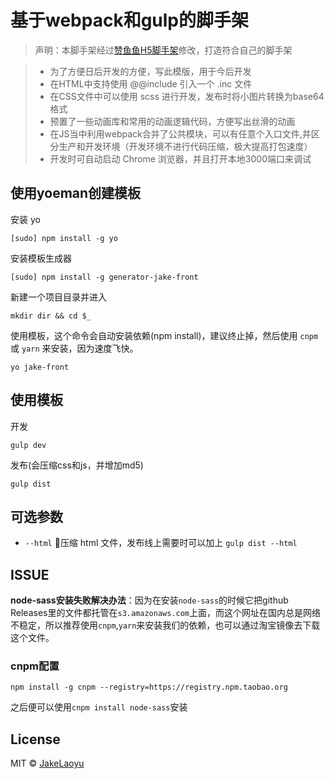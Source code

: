 # 基于webpack和gulp的脚手架

>声明：本脚手架经过[赞鱼鱼H5脚手架](https://github.com/zanseven007/generator-zyy-h5)修改，打造符合自己的脚手架

> - 为了方便日后开发的方便，写此模版，用于今后开发
> - 在HTML中支持使用 @@include 引入一个 .inc 文件
> - 在CSS文件中可以使用 scss 进行开发，发布时将小图片转换为base64格式
> - 预置了一些动画库和常用的动画逻辑代码，方便写出丝滑的动画
> - 在JS当中利用webpack合并了公共模块，可以有任意个入口文件,并区分生产和开发环境（开发环境不进行代码压缩，极大提高打包速度）
> - 开发时可自动启动 Chrome 浏览器，并且打开本地3000端口来调试

## 使用yoeman创建模板
安装 yo

```
[sudo] npm install -g yo
```
安装模板生成器

```
[sudo] npm install -g generator-jake-front
```
新建一个项目目录并进入

```
mkdir dir && cd $_
```
使用模板，这个命令会自动安装依赖(npm install)，建议终止掉，然后使用 `cnpm` 或 `yarn` 来安装，因为速度飞快。

```
yo jake-front
```

## 使用模板
开发

```
gulp dev
```
发布(会压缩css和js，并增加md5)
```
gulp dist
```

## 可选参数

- `--html` 压缩 html 文件，发布线上需要时可以加上 `gulp dist --html`

## ISSUE

**node-sass安装失败解决办法**：因为在安装`node-sass`的时候它把github Releases里的文件都托管在`s3.amazonaws.com`上面，而这个网址在国内总是网络不稳定，所以推荐使用`cnpm`,`yarn`来安装我们的依赖，也可以通过淘宝镜像去下载这个文件。

### cnpm配置

```
npm install -g cnpm --registry=https://registry.npm.taobao.org
```

之后便可以使用`cnpm install node-sass`安装

## License
MIT © [JakeLaoyu](https://github.com/JakeLaoyu)
